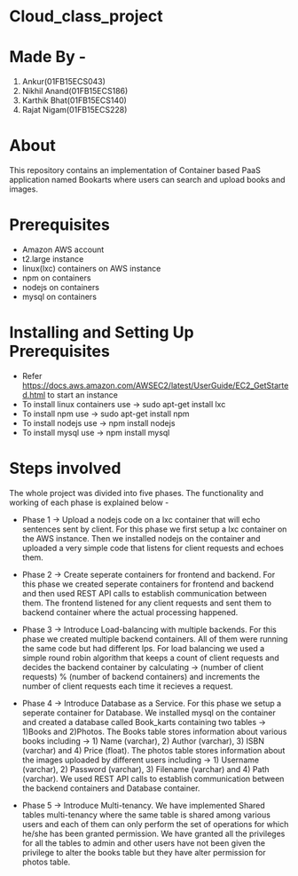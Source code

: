 # Cloud_class_project

# Made By -
1) Ankur(01FB15ECS043)
2) Nikhil Anand(01FB15ECS186)
3) Karthik Bhat(01FB15ECS140)
4) Rajat Nigam(01FB15ECS228)

# About
This repository contains an implementation of Container based PaaS application named Bookarts where users can search and upload books and images.

# Prerequisites
* Amazon AWS account
* t2.large instance
* linux(lxc) containers on AWS instance
* npm on containers
* nodejs on containers
* mysql on containers

# Installing and Setting Up Prerequisites
* Refer https://docs.aws.amazon.com/AWSEC2/latest/UserGuide/EC2_GetStarted.html to start an instance
* To install linux containers use -> sudo apt-get install lxc
* To install npm use -> sudo apt-get install npm
* To install nodejs use -> npm install nodejs
* To install mysql use -> npm install mysql

# Steps involved 
The whole project was divided into five phases. The functionality and working of each phase is explained below -

* Phase 1 -> Upload a nodejs code on a lxc container that will echo sentences sent by client. For this phase we first setup a lxc container on the AWS instance. Then we installed nodejs on the container and uploaded a very simple code that listens for client requests and echoes them.

* Phase 2 -> Create seperate containers for frontend and backend. For this phase we created seperate containers for frontend and backend and then used REST API calls to establish communication between them. The frontend listened for any client requests and sent them to backend container where the actual processing happened.

* Phase 3 -> Introduce Load-balancing with multiple backends. For this phase we created multiple backend containers. All of them were running the same code but had different Ips. For load balancing we used a simple round robin algorithm that keeps a count of client requests and decides the backend container by calculating -> (number of client requests) % (number of backend containers) and increments the number of client requests each time it recieves a request.

* Phase 4 -> Introduce Database as a Service. For this phase we setup a seperate container for Database. We installed mysql on the container and created a database called Book_karts containing two tables -> 1)Books and 2)Photos. The Books table stores information about various books including -> 1) Name (varchar), 2) Author (varchar), 3) ISBN (varchar) and 4) Price (float). The photos table stores information about the images uploaded by different users including -> 1) Username (varchar), 2) Password (varchar), 3) Filename (varchar) and 4) Path (varchar). We used REST API calls to establish communication between the backend containers and Database container.

* Phase 5 -> Introduce Multi-tenancy. We have implemented Shared tables multi-tenancy where the same table is shared among various users and each of them can only perform the set of operations for which he/she has been granted permission. We have granted all the privileges for all the tables to admin and other users have not been given the privilege to alter the books table but they have alter permission for photos table.



 
